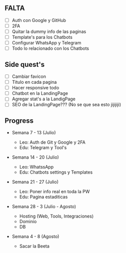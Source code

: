 ## FALTA

- [ ] Auth con Google y GitHub
- [ ] 2FA
- [ ] Quitar la dummy info de las paginas
- [ ] Template's para los Chatbots
- [ ] Configurar WhatsApp y Telegram
- [ ] Todo lo relacionado con los Chatbots

## Side quest's

- [ ] Cambiar favicon
- [ ] Titulo en cada pagina
- [ ] Hacer responsive todo
- [ ] Chatbot en la LandingPage
- [ ] Agregar stat's a la LandigPage
- [ ] SEO de la LandingPage??? (No se que sea esto jijijiji)

## Progress

- Semana 7 - 13 (Julio)
    - Leo: Auth de Git y Google y 2FA
    - Edu: Telegram y Tool's

- Semana 14 - 20 (Julio)
    - Leo: WhatssApp
    - Edu: Chatbots settings y Templates

- Semana 21 - 27 (Julio)
    - Leo: Poner info real en toda la PW
    - Edu: Pagina estaditicas

- Semana 28 - 3 (Julio - Agosto)
    - Hosting (Web, Tools, Integraciones)
    - Dominio
    - DB

- Semana 4 - 8 (Agosto)
    - Sacar la Beeta